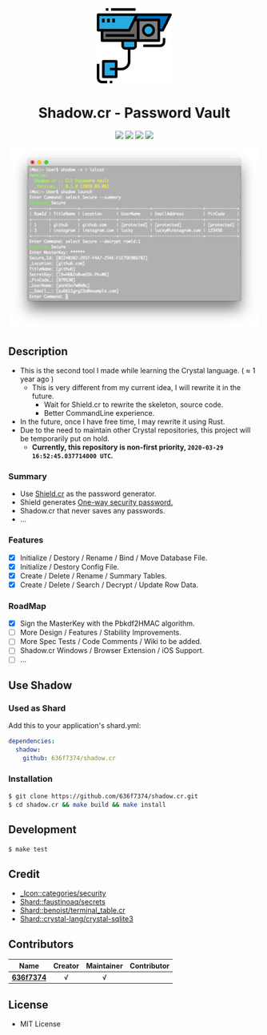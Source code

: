 <div align = "center"><img src="images/icon.png" width="150" height="150" /></div>

<div align = "center">
  <h1>Shadow.cr - Password Vault</h1>
</div>

<p align="center">
  <a href="https://crystal-lang.org">
    <img src="https://img.shields.io/badge/built%20with-crystal-000000.svg" /></a>
  <a href="https://travis-ci.org/636f7374/shadow.cr">
    <img src="https://api.travis-ci.org/636f7374/shadow.cr.svg" /></a>
  <a href="https://github.com/636f7374/shadow.cr/releases">
    <img src="https://img.shields.io/github/release/636f7374/shadow.cr.svg" /></a>
  <a href="https://github.com/636f7374/shadow.cr/blob/master/license">
  	<img src="https://img.shields.io/github/license/636f7374/shadow.cr.svg"></a>
</p>

<div align = "center"><a href="https://asciinema.org/a/"><img src="images/terminal.png"></a></div>

## Description

* This is the second tool I made while learning the Crystal language. ( ≈ 1 year ago )
  * This is very different from my current idea, I will rewrite it in the future.
    * Wait for Shield.cr to rewrite the skeleton, source code.
    * Better CommandLine experience.
* In the future, once I have free time, I may rewrite it using Rust.
* Due to the need to maintain other Crystal repositories, this project will be temporarily put on hold.
  * **Currently, this repository is non-first priority, `2020-03-29 16:52:45.037714000 UTC`.**

### Summary

* Use [Shield.cr](https://github.com/636f7374/shield.cr) as the password generator.
* Shield generates [One-way security password.](https://en.wikipedia.org/wiki/One-way_compression_function)
* Shadow.cr that never saves any passwords.
* ...

### Features

* [X] Initialize / Destory / Rename / Bind / Move Database File.
* [X] Initialize / Destory Config File.
* [X] Create / Delete / Rename / Summary Tables.
* [X] Create / Delete / Search / Decrypt / Update Row Data.

### RoadMap

* [X] Sign the MasterKey with the Pbkdf2HMAC algorithm.
* [ ] More Design / Features / Stability Improvements.
* [ ] More Spec Tests / Code Comments / Wiki to be added.
* [ ] Shadow.cr Windows / Browser Extension / iOS Support.
* [ ] ...

## Use Shadow

### Used as Shard

Add this to your application's shard.yml:

```yaml
dependencies:
  shadow:
    github: 636f7374/shadow.cr
```

### Installation

```bash
$ git clone https://github.com/636f7374/shadow.cr.git
$ cd shadow.cr && make build && make install
```

## Development

```bash
$ make test
```

## Credit

* [\_Icon::categories/security](https://www.flaticon.com/packs/security-62)
* [Shard::faustinoaq/secrets](https://github.com/faustinoaq/secrets)
* [Shard::benoist/terminal_table.cr](https://github.com/benoist/terminal_table.cr)
* [Shard::crystal-lang/crystal-sqlite3](https://github.com/crystal-lang/crystal-sqlite3)

## Contributors

|Name|Creator|Maintainer|Contributor|
|:---:|:---:|:---:|:---:|
|**[636f7374](https://github.com/636f7374)**|√|√||

## License

* MIT License